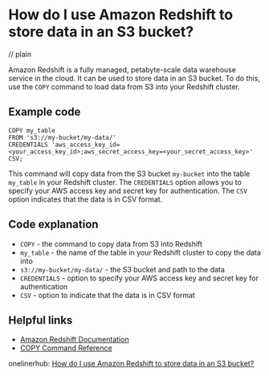 # How do I use Amazon Redshift to store data in an S3 bucket?
// plain

Amazon Redshift is a fully managed, petabyte-scale data warehouse service in the cloud. It can be used to store data in an S3 bucket. To do this, use the `COPY` command to load data from S3 into your Redshift cluster.

## Example code

```
COPY my_table
FROM 's3://my-bucket/my-data/'
CREDENTIALS 'aws_access_key_id=<your_access_key_id>;aws_secret_access_key=<your_secret_access_key>'
CSV;
```

This command will copy data from the S3 bucket `my-bucket` into the table `my_table` in your Redshift cluster. The `CREDENTIALS` option allows you to specify your AWS access key and secret key for authentication. The `CSV` option indicates that the data is in CSV format.

## Code explanation


* `COPY` - the command to copy data from S3 into Redshift
* `my_table` - the name of the table in your Redshift cluster to copy the data into
* `s3://my-bucket/my-data/` - the S3 bucket and path to the data
* `CREDENTIALS` - option to specify your AWS access key and secret key for authentication
* `CSV` - option to indicate that the data is in CSV format

## Helpful links

* [Amazon Redshift Documentation](https://docs.aws.amazon.com/redshift/latest/dg/welcome.html)
* [COPY Command Reference](https://docs.aws.amazon.com/redshift/latest/dg/r_COPY.html)

onelinerhub: [How do I use Amazon Redshift to store data in an S3 bucket?](https://onelinerhub.com/amazon-redshift/how-do-i-use-amazon-redshift-to-store-data-in-an-s--bucket)